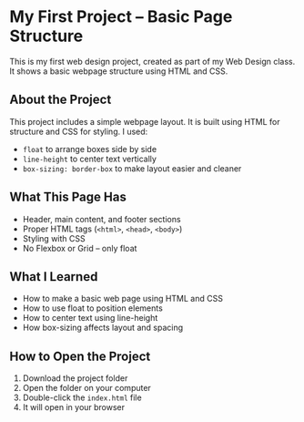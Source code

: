 # My First Project – Basic Page Structure

This is my first web design project, created as part of my Web Design class. It shows a basic webpage structure using HTML and CSS.

##  About the Project

This project includes a simple webpage layout. It is built using HTML for structure and CSS for styling. I used:

- `float` to arrange boxes side by side
- `line-height` to center text vertically
- `box-sizing: border-box` to make layout easier and cleaner

##  What This Page Has

- Header, main content, and footer sections
- Proper HTML tags (`<html>`, `<head>`, `<body>`)
- Styling with CSS
- No Flexbox or Grid – only float

##  What I Learned

- How to make a basic web page using HTML and CSS
- How to use float to position elements
- How to center text using line-height
- How box-sizing affects layout and spacing

##  How to Open the Project

1. Download the project folder
2. Open the folder on your computer
3. Double-click the `index.html` file
4. It will open in your browser



